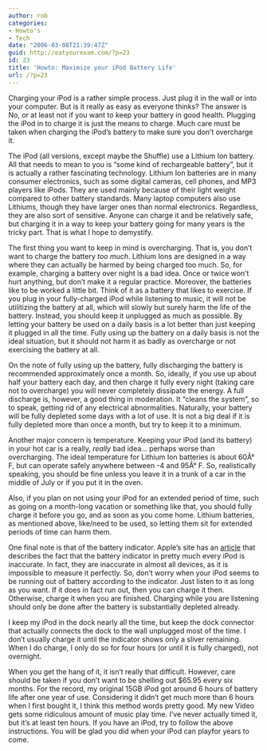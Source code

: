 ```yaml
---
author: rob
categories:
- Howto's
- Tech
date: "2006-03-08T21:39:47Z"
guid: http://eatyourexam.com/?p=23
id: 23
title: 'Howto: Maximize your iPod Battery Life'
url: /?p=23
---
```

Charging your iPod is a rather simple process. Just plug it in the wall or into your computer. But is it really as easy as everyone thinks? The answer is No, or at least not if you want to keep your battery in good health. Plugging the iPod in to charge it is just the means to charge. Much care must be taken when charging the iPod’s battery to make sure you don’t overcharge it.

The iPod (all versions, except maybe the Shuffle) use a Lithium Ion battery. All that needs to mean to you is “some kind of rechargeable battery”, but it is actually a rather fascinating technology. Lithium Ion batteries are in many consumer electronics, such as some digital cameras, cell phones, and MP3 players like iPods. They are used mainly because of their light weight compared to other battery standards. Many laptop computers also use Lithiums, though they have larger ones than normal electronics. Regardless, they are also sort of sensitive. Anyone can charge it and be relatively safe, but charging it in a way to keep your battery going for many years is the tricky part. That is what I hope to demystify.

The first thing you want to keep in mind is overcharging. That is, you don’t want to charge the battery _too much_. Lithium Ions are designed in a way where they can actually be harmed by being charged too much. So, for example, charging a battery over night is a bad idea. Once or twice won’t hurt anything, but don’t make it a regular practice. Moreover, the batteries like to be worked a little bit. Think of it as a battery that likes to exercise. If you plug in your fully-charged iPod while listening to music, it will not be utilitizing the battery at all, which will slowly but surely harm the life of the battery. Instead, you should keep it unplugged as much as possible. By letting your battery be used on a daily basis is a lot better than just keeping it plugged in all the time. Fully using up the battery on a daily basis is not the ideal situation, but it should not harm it as badly as overcharge or not exercising the battery at all.

On the note of fully using up the battery, fully discharging the battery is recommended approximately once a month. So, ideally, if you use up about half your battery each day, and then charge it fully every night (taking care not to overcharge) you will never completely dissipate the energy. A full discharge is, however, a good thing in moderation. It “cleans the system”, so to speak, getting rid of any electrical abnormalities. Naturally, your battery will be fully depleted some days with a lot of use. It is not a big deal if it is fully depleted more than once a month, but try to keep it to a minimum.

Another major concern is temperature. Keeping your iPod (and its battery) in your hot car is a really, _really_ bad idea… perhaps worse than overcharging. The ideal temperature for Lithium Ion batteries is about 60Â° F, but can operate safely anywhere between -4 and 95Â° F. So, realistically speaking, you should be fine unless you leave it in a trunk of a car in the middle of July or if you put it in the oven.

Also, if you plan on not using your iPod for an extended period of time, such as going on a month-long vacation or something like that, you should fully charge it before you go, and as soon as you come home. Lithium batteries, as mentioned above, like/need to be used, so letting them sit for extended periods of time can harm them.

One final note is that of the battery indicator. Apple’s site has an [article](http://docs.info.apple.com/article.html?artnum=61475) that describes the fact that the battery indicator in pretty much every iPod is inaccurate. In fact, they are inaccurate in almost all devices, as it is impossible to measure it perfectly. So, don’t worry when your iPod seems to be running out of battery according to the indicator. Just listen to it as long as you want. If it does in fact run out, then you can charge it then. Otherwise, charge it when you are finished. Charging while you are listening should only be done after the battery is substantially depleted already.

I keep my iPod in the dock nearly all the time, but keep the dock connector that actually connects the dock to the wall unplugged most of the time. I don’t usually charge it until the indicator shows only a sliver remaining. When I do charge, I only do so for four hours (or until it is fully charged), not overnight.

When you get the hang of it, it isn’t really that difficult. However, care should be taken if you don’t want to be shelling out $65.95 every six months. For the record, my original 15GB iPod got around 6 hours of battery life after one year of use. Considering it didn’t get much more than 6 hours when I first bought it, I think this method words pretty good. My new Video gets some ridiculous amount of music play time. I’ve never actually timed it, but it’s at least ten hours. If you have an iPod, try to follow the above instructions. You will be glad you did when your iPod can playfor years to come.